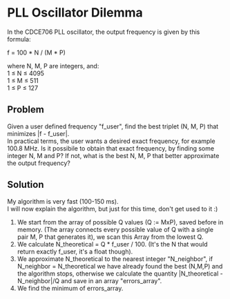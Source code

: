 # PLL Oscillator Dilemma

In the CDCE706 PLL oscillator, the output frequency is given by this formula:

f = 100 * N / (M * P)  

where N, M, P are integers, and:  
1 ≤ N ≤ 4095  
1 ≤ M ≤ 511  
1 ≤ P ≤ 127  

## Problem
Given a user defined frequency "f_user", find the best triplet (N, M, P) that minimizes |f - f_user|.  \
In practical terms, the user wants a desired exact frequency, for example 100.8 MHz. Is it possibile to obtain that exact frequency, by finding some integer N, M and P? If not, what is the best N, M, P that better approximate the output frequency? 

## Solution
My algorithm is very fast (100-150 ms).  
I will now explain the algorithm, but just for this time, don't get used to it :)      
1) We start from the array of possible Q values (Q := MxP), saved before in memory. (The array connects every possible value of Q with a single pair M, P that generates it), we scan this Array from the lowest Q.
2) We calculate N_theoretical = Q * f_user / 100. (It's the N that would return exactly f_user, it's a float though).
3) We approximate N_theoretical to the nearest integer "N_neighbor", if N_neighbor = N_theoretical we have already found the best (N,M,P) and the algorithm stops, otherwise we calculate the quantity |N_theoretical - N_neighbor|/Q and save in an array "errors_array".
4) We find the minimum of errors_array.
